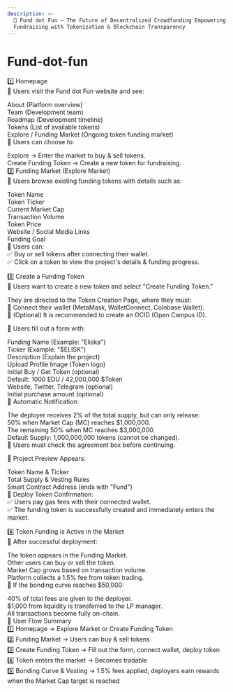 ```yaml
---
description: >-
  🚀 Fund dot Fun – The Future of Decentralized Crowdfunding Empowering
  Fundraising with Tokenization & Blockchain Transparency
---
```


# Fund-dot-fun

1️⃣ Homepage\
📌 Users visit the Fund dot Fun website and see:

About (Platform overview)\
Team (Development team)\
Roadmap (Development timeline)\
Tokens (List of available tokens)\
Explore / Funding Market (Ongoing token funding market)\
🔹 Users can choose to:

Explore → Enter the market to buy & sell tokens.\
Create Funding Token → Create a new token for fundraising.\
2️⃣ Funding Market (Explore Market)\
📌 Users browse existing funding tokens with details such as:

Token Name\
Token Ticker\
Current Market Cap\
Transaction Volume\
Token Price\
Website / Social Media Links\
Funding Goal\
🔹 Users can:\
✅ Buy or sell tokens after connecting their wallet.\
✅ Click on a token to view the project's details & funding progress.

3️⃣ Create a Funding Token\
📌 Users want to create a new token and select "Create Funding Token."

They are directed to the Token Creation Page, where they must:\
🔹 Connect their wallet (MetaMask, WalletConnect, Coinbase Wallet).\
🔹 (Optional) It is recommended to create an OCID (Open Campus ID).

🔹 Users fill out a form with:

Funding Name (Example: "Eliska")\
Ticker (Example: "$ELISK")\
Description (Explain the project)\
Upload Profile Image (Token logo)\
Initial Buy / Get Token (optional)\
Default: 1000 EDU / 42,000,000 $Token\
Website, Twitter, Telegram (optional)\
Initial purchase amount (optional)\
📌 Automatic Notification:

The deployer receives 2% of the total supply, but can only release:\
50% when Market Cap (MC) reaches $1,000,000.\
The remaining 50% when MC reaches $3,000,000.\
Default Supply: 1,000,000,000 tokens (cannot be changed).\
🔹 Users must check the agreement box before continuing.

🔹 Project Preview Appears:

Token Name & Ticker\
Total Supply & Vesting Rules\
Smart Contract Address (ends with "Fund")\
📌 Deploy Token Confirmation:\
✅ Users pay gas fees with their connected wallet.\
✅ The funding token is successfully created and immediately enters the market.

4️⃣ Token Funding is Active in the Market\
📌 After successful deployment:

The token appears in the Funding Market.\
Other users can buy or sell the token.\
Market Cap grows based on transaction volume.\
Platform collects a 1.5% fee from token trading.\
📌 If the bonding curve reaches $50,000:

40% of total fees are given to the deployer.\
$1,000 from liquidity is transferred to the LP manager.\
All transactions become fully on-chain.\
📌 User Flow Summary\
1️⃣ Homepage → Explore Market or Create Funding Token\
2️⃣ Funding Market → Users can buy & sell tokens\
3️⃣ Create Funding Token → Fill out the form, connect wallet, deploy token\
4️⃣ Token enters the market → Becomes tradable\
5️⃣ Bonding Curve & Vesting → 1.5% fees applied, deployers earn rewards when the Market Cap target is reached
